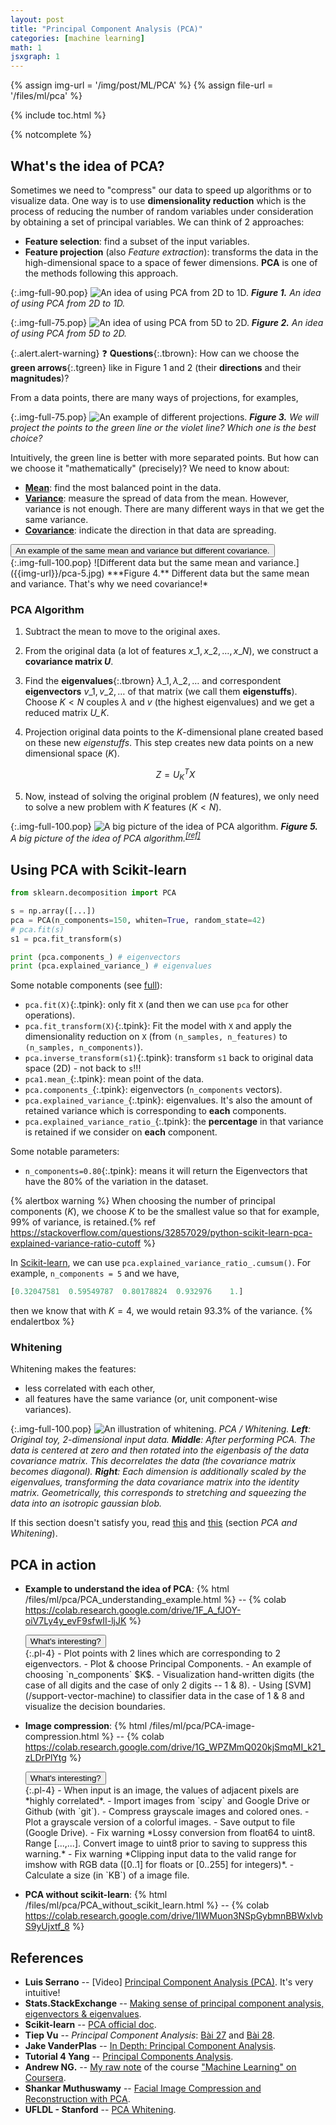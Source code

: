 ```yaml
---
layout: post
title: "Principal Component Analysis (PCA)"
categories: [machine learning]
math: 1
jsxgraph: 1
---
```


{% assign img-url = '/img/post/ML/PCA' %}
{% assign file-url = '/files/ml/pca' %}

{% include toc.html %}

{% notcomplete %}

## What's the idea of PCA?

Sometimes we need to "compress" our data to speed up algorithms or to visualize data. One way is to use **dimensionality reduction** which is the process of reducing the number of random variables under consideration by obtaining a set of principal variables. We can think of 2 approaches:

- **Feature selection**: find a subset of the input variables.
- **Feature projection** (also *Feature extraction*): transforms the data in the high-dimensional space to a space of fewer dimensions. **PCA** is one of the methods following this approach.

{:.img-full-90.pop}
![An idea of using PCA from 2D to 1D.]({{img-url}}/pca-1.jpg)
***Figure 1.** An idea of using PCA from 2D to 1D.*

{:.img-full-75.pop}
![An idea of using PCA from 5D to 2D.]({{img-url}}/pca-2.jpg)
***Figure 2.** An idea of using PCA from 5D to 2D.*

{:.alert.alert-warning}
❓ **Questions**{:.tbrown}: How can we choose the **green arrows**{:.tgreen} like in Figure 1 and 2 (their **directions** and their **magnitudes**)?

From a data points, there are many ways of projections, for examples,

{:.img-full-75.pop}
![An example of different projections.]({{img-url}}/pca-4.jpg)
***Figure 3.** We will project the points to the green line or the violet line? Which one is the best choice?*

Intuitively, the green line is better with more separated points. But how can we choose it "mathematically" (precisely)? We need to know about: 

- **[Mean](/mean-median-mode)**: find the most balanced point in the data.
- **[Variance](/variance-covariance-correlation)**: measure the spread of data from the mean. However, variance is not enough. There are many different ways in that we get the same variance.
- **[Covariance](/variance-covariance-correlation)**: indicate the direction in that data are spreading.

<div class="hide-show-box">
<button type="button" markdown="1" class="btn collapsed box-button" data-toggle="collapse" data-target="#box1ct">
An example of the same mean and variance but different covariance.
</button>
<div id="box1ct" markdown="1" class="collapse multi-collapse box-content">
{:.img-full-100.pop}
![Different data but the same mean and variance.]({{img-url}}/pca-5.jpg)
***Figure 4.** Different data but the same mean and variance. That's why we need covariance!*
</div>
</div>


### PCA Algorithm

1. Subtract the mean to move to the original axes.
2. From the original data (a lot of features $x\_1, x\_2, \ldots, x\_N$), we construct a **covariance matrix $U$**.
2. Find the **eigenvalues**{:.tbrown} $\lambda\_1, \lambda\_2,\ldots$ and correspondent **eigenvectors** $v\_1, v\_2, \ldots$ of that matrix (we call them **eigenstuffs**). Choose $K < N$ couples $\lambda$ and $v$ (the highest eigenvalues) and we get a reduced matrix *$U\_K$*.
3. Projection original data points to the $K$-dimensional plane created based on these new *eigenstuffs*. This step creates new data points on a new dimensional space ($K$).

    $$
    Z = U_K^TX
    $$

4. Now, instead of solving the original problem ($N$ features), we only need to solve a new problem with $K$ features ($K<N$).

{:.img-full-100.pop}
![A big picture of the idea of PCA algorithm.]({{img-url}}/pca-3.jpg)
***Figure 5.** A big picture of the idea of PCA algorithm.<sup>[[ref]](https://www.youtube.com/watch?v=g-Hb26agBFg)</sup>*

## Using PCA with Scikit-learn

~~~ python
from sklearn.decomposition import PCA

s = np.array([...])
pca = PCA(n_components=150, whiten=True, random_state=42)
# pca.fit(s)
s1 = pca.fit_transform(s)

print (pca.components_) # eigenvectors
print (pca.explained_variance_) # eigenvalues
~~~

Some notable components (see [full](https://scikit-learn.org/stable/modules/generated/sklearn.decomposition.PCA.html)):

- `pca.fit(X)`{:.tpink}: only fit `X` (and then we can use `pca` for other operations).
- `pca.fit_transform(X)`{:.tpink}: Fit the model with `X` and apply the dimensionality reduction on `X` (from `(n_samples, n_features)` to `(n_samples, n_components)`).
- `pca.inverse_transform(s1)`{:.tpink}: transform `s1` back to original data space (2D) - not back to `s`!!!
- `pca1.mean_`{:.tpink}: mean point of the data.
- `pca.components_`{:.tpink}: eigenvectors (`n_components` vectors).
- `pca.explained_variance_`{:.tpink}: eigenvalues. It's also the amount of retained variance which is corresponding to **each** components.
- `pca.explained_variance_ratio_`{:.tpink}: the **percentage** in that variance is retained if we consider on **each** component.

Some notable parameters:

- `n_components=0.80`{:.tpink}: means it will return the Eigenvectors that have the 80% of the variation in the dataset.

{% alertbox warning %}
When choosing the number of principal components ($K$), we choose $K$ to be the smallest value so that for example, $99\%$ of variance, is retained.{% ref https://stackoverflow.com/questions/32857029/python-scikit-learn-pca-explained-variance-ratio-cutoff %}

In [Scikit-learn](https://scikit-learn.org/stable/modules/generated/sklearn.decomposition.PCA.html), we can use `pca.explained_variance_ratio_.cumsum()`. For example, `n_components = 5` and we have,

~~~ python
[0.32047581  0.59549787  0.80178824  0.932976    1.]
~~~

then we know that with $K=4$, we would retain $93.3\%$ of the variance.
{% endalertbox %}

### Whitening

Whitening makes the features: 

- less correlated with each other,
- all features have the same variance (or, unit component-wise variances).

{:.img-full-100.pop}
![An illustration of whitening.]({{img-url}}/pca-6.jpeg)
_PCA / Whitening. **Left**: Original toy, 2-dimensional input data. **Middle**: After performing PCA. The data is centered at zero and then rotated into the eigenbasis of the data covariance matrix. This decorrelates the data (the covariance matrix becomes diagonal). **Right**: Each dimension is additionally scaled by the eigenvalues, transforming the data covariance matrix into the identity matrix. Geometrically, this corresponds to stretching and squeezing the data into an isotropic gaussian blob._


If this section doesn't satisfy you, read [this](http://ufldl.stanford.edu/tutorial/unsupervised/PCAWhitening/#whitening) and [this](http://cs231n.github.io/neural-networks-2/) (section *PCA and Whitening*).

## PCA in action 

- **Example to understand the idea of PCA**: {% html /files/ml/pca/PCA_understanding_example.html %} -- {% colab https://colab.research.google.com/drive/1F_A_fJOY-oiV7Ly4y_evF9sfwII-ljJK %}

    <div class="hide-show-box">
    <button type="button" markdown="1" class="btn collapsed box-button" data-toggle="collapse" data-target="#box1ct">
    What's interesting?
    </button>
    <div id="box1ct" markdown="1" class="collapse multi-collapse box-content pb-3">
    {:.pl-4}
    - Plot points with 2 lines which are corresponding to 2 eigenvectors.
    - Plot & choose Principal Components.
    - An example of choosing `n_components` $K$.
    - Visualization hand-written digits (the case of all digits and the case of only 2 digits -- 1 & 8).
    - Using [SVM](/support-vector-machine) to classifier data in the case of 1 & 8 and visualize the decision boundaries.
    </div>
    </div>
  
- **Image compression**: {% html /files/ml/pca/PCA-image-compression.html %} -- {% colab https://colab.research.google.com/drive/1G_WPZMmQ020kjSmqMI_k21_zLDrPlYtg %}

    <div class="hide-show-box">
    <button type="button" markdown="1" class="btn collapsed box-button" data-toggle="collapse" data-target="#box11ct">
    What's interesting?
    </button>
    <div id="box11ct" markdown="1" class="collapse multi-collapse box-content pb-3">
    {:.pl-4}
    - When input is an image, the values of adjacent pixels are *highly correlated*.
    - Import images from `scipy` and Google Drive or Github (with `git`).
    - Compress grayscale images and colored ones.
    - Plot a grayscale version of a colorful images.
    - Save output to file (Google Drive).
    - Fix warning *Lossy conversion from float64 to uint8. Range [...,...]. Convert image to uint8 prior to saving to suppress this warning.*
    - Fix warning *Clipping input data to the valid range for imshow with RGB data ([0..1] for floats or [0..255] for integers)*.
    - Calculate a size (in `KB`) of a image file.
    </div>
    </div>

- **PCA without scikit-learn**: {% html /files/ml/pca/PCA_without_scikit_learn.html %} -- {% colab https://colab.research.google.com/drive/1IWMuon3NSpGybmnBBWxlvbS9yUjxtf_8 %}


## References

- **Luis Serrano** -- [Video] [Principal Component Analysis (PCA)](https://www.youtube.com/watch?v=g-Hb26agBFg). It's very intuitive!
- **Stats.StackExchange** -- [Making sense of principal component analysis, eigenvectors & eigenvalues](https://stats.stackexchange.com/questions/2691/making-sense-of-principal-component-analysis-eigenvectors-eigenvalues).
- **Scikit-learn** -- [PCA official doc](https://scikit-learn.org/stable/modules/generated/sklearn.decomposition.PCA.html).
- **Tiep Vu** -- *Principal Component Analysis*: [Bài 27](https://machinelearningcoban.com/2017/06/15/pca/) and [Bài 28](https://machinelearningcoban.com/2017/06/21/pca2/).
- **Jake VanderPlas** -- [In Depth: Principal Component Analysis](https://jakevdp.github.io/PythonDataScienceHandbook/05.09-principal-component-analysis.html).
- **Tutorial 4 Yang** -- [Principal Components Analysis]({{file-url}}/tutorial4-yang.pdf).
- **Andrew NG.** -- [My raw note](https://rawnote.dinhanhthi.com/machine-learning-coursera-8#principal-component-analysis-pca) of the course ["Machine Learning" on Coursera](https://www.coursera.org/learn/machine-learning/).
- **Shankar Muthuswamy** -- [Facial Image Compression and Reconstruction with PCA](https://shankarmsy.github.io/posts/pca-sklearn.html).
- **UFLDL - Stanford** -- [PCA Whitening](http://ufldl.stanford.edu/tutorial/unsupervised/PCAWhitening/).





